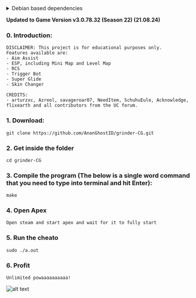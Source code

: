 <details>
<summary>Debian based dependencies</summary>

## Install build-essential / libx11-dev / libxtst-dev / libxrender-dev (Mandatory. You only need to do this once) !!!
```
sudo apt-get install build-essential libx11-dev libxtst-dev libxrender-dev
````

## Got error like this?
 `X11/extensions/Xcomposite.h: No such file or directory #include <X11/extensions/Xcomposite.h>`

### Then install this: 
```sudo apt-get install libxcomposite-dev```


<summary>Arch based dependencies</summary>

## Install base-devel / libx11 / libxtst / libxrender (Mandatory. You only need to do this once) !!!
`
sudo pacman -Sy base-devel libx11 libxtst libxrender
`
</details>

**Updated to Game Version v3.0.78.32 (Season 22) (21.08.24)**

### 0. Introduction:
```
DISCLAIMER: This project is for educational purposes only.
Features available are:
- Aim Assist
- ESP, including Mini Map and Level Map
- RCS
- Trigger Bot
- Super Glide
- Skin Changer

CREDITS:
- arturzxc, Azreol, savageroar07, NeedItem, SchuhuEule, Acknowledge, flixearth and all contributors from the UC forum.
```

### 1. Download:
```
git clone https://github.com/AnonGhostID/grinder-CG.git
```

### 2. Get inside the folder
```
cd grinder-CG
```

### 3. Compile the program (The below is a single word command that you need to type into terminal and hit Enter):
```
make
```

### 4. Open Apex
```
Open steam and start apex and wait for it to fully start
```

### 5. Run the cheato
```
sudo ./a.out
```

### 6. Profit
```
Unlimited powaaaaaaaaaa!
```
![alt text](https://cdn.vox-cdn.com/thumbor/PYVJRRXPhua4a3I2X3n49AIgPZw=/1400x1050/filters:format(jpeg)/cdn.vox-cdn.com/uploads/chorus_asset/file/19542877/star_wars6_movie_screencaps.com_13433.jpg)
